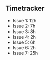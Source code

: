 ## Timetracker

- Issue 1: 12h
- Issue 2: 7h
- Issue 3: 8h
- Issue 4: 2h
- Issue 5: 6h
- Issue 6: 2h
- Issue 7: 25h
